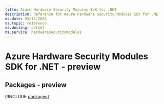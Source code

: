 ```yaml
---
title: Azure Hardware Security Modules SDK for .NET
description: Reference for Azure Hardware Security Modules SDK for .NET
ms.date: 03/11/2024
ms.topic: reference
ms.devlang: dotnet
ms.service: hardwaresecuritymodules
---
```

# Azure Hardware Security Modules SDK for .NET - preview
## Packages - preview
[!INCLUDE [packages](hardware-security-modules-index.md)]